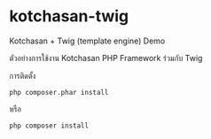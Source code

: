 # kotchasan-twig
Kotchasan + Twig (template engine) Demo

ตัวอย่างการใช้งาน Kotchasan PHP Framework ร่วมกับ Twig

การติดตั้ง

`php composer.phar install`

หรือ

`php composer install`